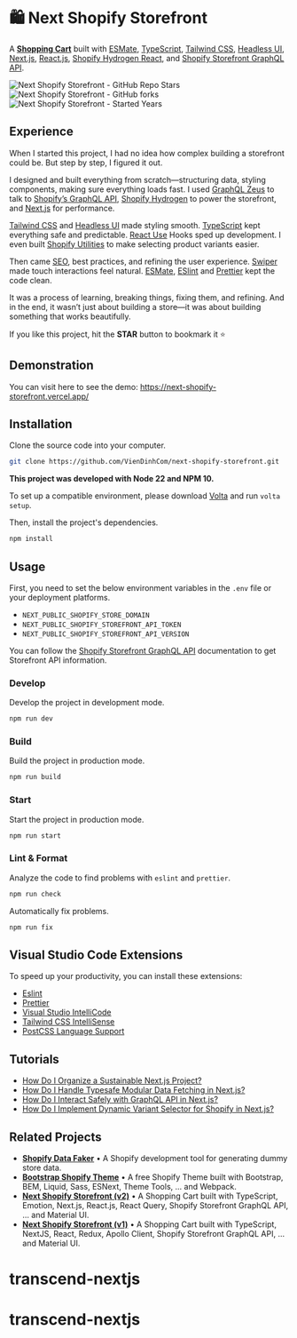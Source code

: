 # 🛍 Next Shopify Storefront

A **[Shopping Cart](https://github.com/Maxvien/next-shopify-storefront)** built with
[ESMate](https://github.com/VienDinhCom/esmate), [TypeScript](https://www.typescriptlang.org),
[Tailwind CSS](https://tailwindcss.com), [Headless UI](https://headlessui.com), [Next.js](https://nextjs.org),
[React.js](https://react.dev), [Shopify Hydrogen React](https://shopify.dev/docs/api/hydrogen-react), and
[Shopify Storefront GraphQL API](https://shopify.dev/docs/api/storefront).

![Next Shopify Storefront - GitHub Repo Stars](https://img.shields.io/github/stars/maxvien/next-shopify-storefront?label=Stars)
![Next Shopify Storefront - GitHub forks](https://img.shields.io/github/forks/maxvien/next-shopify-storefront?label=Forks)
![Next Shopify Storefront - Started Years](https://img.shields.io/badge/Since-2019-blue?style=flat)

## Experience

When I started this project, I had no idea how complex building a storefront could be. But step by step, I figured it
out.

I designed and built everything from scratch—structuring data, styling components, making sure everything loads fast. I
used [GraphQL Zeus](https://github.com/graphql-editor/graphql-zeus) to talk to
[Shopify’s GraphQL API](https://shopify.dev/docs/api/storefront),
[Shopify Hydrogen](https://shopify.dev/docs/custom-storefronts/hydrogen-react) to power the storefront, and
[Next.js](https://nextjs.org) for performance.

[Tailwind CSS](https://tailwindcss.com/) and [Headless UI](https://headlessui.com/) made styling smooth.
[TypeScript](https://www.typescriptlang.org/) kept everything safe and predictable.
[React Use](https://github.com/streamich/react-use) Hooks sped up development. I even built
[Shopify Utilities](https://www.npmjs.com/package/@maxvien/shopify) to make selecting product variants easier.

Then came [SEO](https://www.npmjs.com/package/next-seo), best practices, and refining the user experience.
[Swiper](https://swiperjs.com/) made touch interactions feel natural. [ESMate](https://github.com/VienDinhCom/esmate),
[ESlint](https://eslint.org/) and [Prettier](https://prettier.io/) kept the code clean.

It was a process of learning, breaking things, fixing them, and refining. And in the end, it wasn’t just about building
a store—it was about building something that works beautifully.

If you like this project, hit the **STAR** button to bookmark it ⭐️

## Demonstration

You can visit here to see the demo: https://next-shopify-storefront.vercel.app/

## Installation

Clone the source code into your computer.

```bash
git clone https://github.com/VienDinhCom/next-shopify-storefront.git
```

**This project was developed with Node 22 and NPM 10.**<br>

To set up a compatible environment, please download [Volta](https://github.com/volta-cli/volta) and run `volta setup`.

Then, install the project's dependencies.

```bash
npm install
```

## Usage

First, you need to set the below environment variables in the `.env` file or your deployment platforms.

- `NEXT_PUBLIC_SHOPIFY_STORE_DOMAIN`
- `NEXT_PUBLIC_SHOPIFY_STOREFRONT_API_TOKEN`
- `NEXT_PUBLIC_SHOPIFY_STOREFRONT_API_VERSION`

You can follow the [Shopify Storefront GraphQL API](https://shopify.dev/api/storefront/getting-started) documentation to
get Storefront API information.

### Develop

Develop the project in development mode.

```bash
npm run dev
```

### Build

Build the project in production mode.

```bash
npm run build
```

### Start

Start the project in production mode.

```bash
npm run start
```

### Lint & Format

Analyze the code to find problems with `eslint` and `prettier`.

```bash
npm run check
```

Automatically fix problems.

```bash
npm run fix
```

## Visual Studio Code Extensions

To speed up your productivity, you can install these extensions:

- [Eslint](https://marketplace.visualstudio.com/items?itemName=dbaeumer.vscode-eslint)
- [Prettier](https://marketplace.visualstudio.com/items?itemName=esbenp.prettier-vscode)
- [Visual Studio IntelliCode](https://marketplace.visualstudio.com/items?itemName=VisualStudioExptTeam.vscodeintellicode)
- [Tailwind CSS IntelliSense](https://marketplace.visualstudio.com/items?itemName=bradlc.vscode-tailwindcss)
- [PostCSS Language Support](https://marketplace.visualstudio.com/items?itemName=csstools.postcss)

## Tutorials

- [How Do I Organize a Sustainable Next.js Project?](https://github.com/Maxvien/next-shopify-storefront/issues/68)
- [How Do I Handle Typesafe Modular Data Fetching in Next.js?](https://github.com/Maxvien/next-shopify-storefront/issues/69)
- [How Do I Interact Safely with GraphQL API in Next.js?](https://github.com/Maxvien/next-shopify-storefront/issues/70)
- [How Do I Implement Dynamic Variant Selector for Shopify in Next.js?](https://github.com/Maxvien/next-shopify-storefront/issues/71)

## Related Projects

- **[Shopify Data Faker](https://github.com/Maxvien/shopify-data-faker)** • A Shopify development tool for generating
  dummy store data.
- **[Bootstrap Shopify Theme](https://github.com/Maxvien/bootstrap-shopify-theme/tree/v1)** • A free Shopify Theme built
  with Bootstrap, BEM, Liquid, Sass, ESNext, Theme Tools, ... and Webpack.
- **[Next Shopify Storefront (v2)](https://github.com/Maxvien/next-shopify-storefront/tree/v2)** • A Shopping Cart built
  with TypeScript, Emotion, Next.js, React.js, React Query, Shopify Storefront GraphQL API, ... and Material UI.
- **[Next Shopify Storefront (v1)](https://github.com/Maxvien/next-shopify-storefront/tree/v1)** • A Shopping Cart built
  with TypeScript, NextJS, React, Redux, Apollo Client, Shopify Storefront GraphQL API, ... and Material UI.
# transcend-nextjs
# transcend-nextjs

